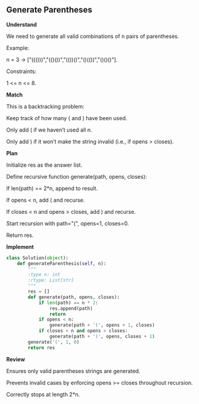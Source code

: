 ## Generate Parentheses
**Understand**

We need to generate all valid combinations of n pairs of parentheses.

Example:

n = 3 → ["((()))","(()())","(())()","()(())","()()()"].

Constraints:

1 <= n <= 8.

**Match**

This is a backtracking problem:

Keep track of how many ( and ) have been used.

Only add ( if we haven’t used all n.

Only add ) if it won’t make the string invalid (i.e., if opens > closes).

**Plan**

Initialize res as the answer list.

Define recursive function generate(path, opens, closes):

If len(path) == 2*n, append to result.

If opens < n, add ( and recurse.

If closes < n and opens > closes, add ) and recurse.

Start recursion with path="(", opens=1, closes=0.

Return res.

**Implement**
```py
class Solution(object):
    def generateParenthesis(self, n):
        """
        :type n: int
        :rtype: List[str]
        """
        res = []
        def generate(path, opens, closes):
            if len(path) == n * 2:
                res.append(path)
                return
            if opens < n:
                generate(path + '(', opens + 1, closes)
            if closes < n and opens > closes:
                generate(path + ')', opens, closes + 1)
        generate('(', 1, 0)
        return res
```

**Review**

Ensures only valid parentheses strings are generated.

Prevents invalid cases by enforcing opens >= closes throughout recursion.

Correctly stops at length 2*n.